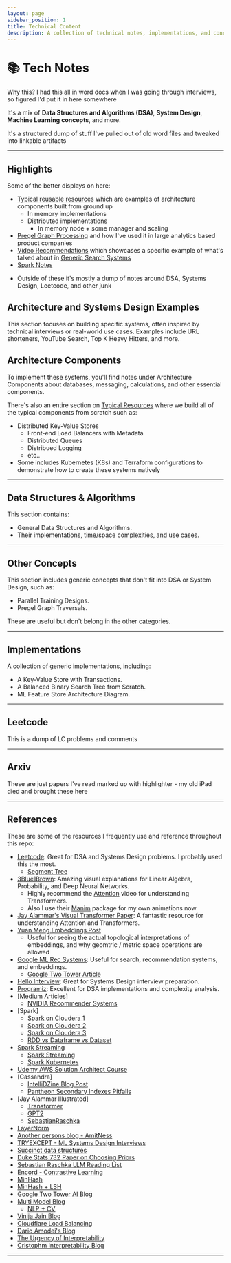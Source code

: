 ```yaml
---
layout: page
sidebar_position: 1
title: Technical Content
description: A collection of technical notes, implementations, and concepts
---
```


# 📚 Tech Notes

Why this? I had this all in word docs when I was going through interviews, so figured I'd put it in here somewhere

It's a mix of **Data Structures and Algorithms (DSA)**, **System Design**, **Machine Learning concepts**, and more. 

It's a structured dump of stuff I've pulled out of old word files and tweaked into linkable artifacts

---

## Highlights
Some of the better displays on here:
- [Typical reusable resources](/docs/architecture_components/typical_reusable_resources/index.md) which are examples of architecture components built from ground up
  - In memory implementations
  - Distributed implementations
      - In memory node + some manager and scaling
- [Pregel Graph Processing](/docs/other_concepts/graph_processing/PREGEL.md) and how I've used it in large analytics based product companies
- [Video Recommendations](/docs/design_systems/video_recommendations/index.md) which showcases a specific example of what's talked about in [Generic Search Systems](/docs/design_systems/search_system/index.md)
- [Spark Notes](/docs/other_concepts/SPARK.md)
<!-- - [Delta Sharing Data Feeds](TODO) -->
<!-- - [High Throughput Ads Experimentation System] -->
- Outside of these it's mostly a dump of notes around DSA, Systems Design, Leetcode, and other junk

## Architecture and Systems Design Examples

This section focuses on building specific systems, often inspired by technical interviews or real-world use cases. Examples include URL shorteners, YouTube Search, Top K Heavy Hitters, and more.



## Architecture Components
To implement these systems, you'll find notes under Architecture Components about databases, messaging, calculations, and other essential components.

There's also an entire section on [Typical Resources](/docs/architecture_components/typical_reusable_resources/index.md) where we build all of the typical components from scratch such as:
- Distributed Key-Value Stores
  - Front-end Load Balancers with Metadata
  - Distributed Queues
  - Distribued Logging
  - etc..
- Some includes Kubernetes (K8s) and Terraform configurations to demonstrate how to create these systems natively

---

## Data Structures & Algorithms

This section contains:
- General Data Structures and Algorithms.
- Their implementations, time/space complexities, and use cases.

---

## Other Concepts

This section includes generic concepts that don't fit into DSA or System Design, such as:
- Parallel Training Designs.
- Pregel Graph Traversals.

These are useful but don't belong in the other categories.

---

## Implementations

A collection of generic implementations, including:
- A Key-Value Store with Transactions.
- A Balanced Binary Search Tree from Scratch.
- ML Feature Store Architecture Diagram.

---

## Leetcode

This is a dump of LC problems and comments

---

## Arxiv
These are just papers I've read marked up with highlighter - my old iPad died and brought these here

---

## References

These are some of the resources I frequently use and reference throughout this repo:

- [Leetcode](https://leetcode.com): Great for DSA and Systems Design problems. I probably used this the most.
  - [Segment Tree](https://leetcode.com/articles/a-recursive-approach-to-segment-trees-range-sum-queries-lazy-propagation/)
- [3Blue1Brown](https://www.3blue1brown.com/): Amazing visual explanations for Linear Algebra, Probability, and Deep Neural Networks.
  - Highly recommend the [Attention](https://www.youtube.com/watch?v=eMlx5fFNoYc&vl=en) video for understanding Transformers.
  - Also I use their [Manim](https://docs.manim.community/en/stable/tutorials/quickstart.html) package for my own animations now
- [Jay Alammar's Visual Transformer Paper](https://jalammar.github.io/illustrated-transformer/): A fantastic resource for understanding Attention and Transformers.
- [Yuan Meng Embeddings Post](https://www.yuan-meng.com/posts/ebr/)
  - Useful for seeing the actual topological interpretations of embeddings, and why geomtric / metric space operations are allowed
- [Google ML Rec Systems](https://developers.google.com/machine-learning/recommendation): Useful for search, recommendation systems, and embeddings.
  - [Google Two Tower Article](https://cloud.google.com/blog/products/ai-machine-learning/scaling-deep-retrieval-tensorflow-two-towers-architecture)
- [Hello Interview](https://www.hellointerview.com): Great for Systems Design interview preparation.
- [Programiz](https://www.programiz.com): Excellent for DSA implementations and complexity analysis.
- [Medium Articles]
  - [NVIDIA Recommender Systems](https://medium.com/nvidia-merlin/recommender-systems-not-just-recommender-models-485c161c755e)
- [Spark]
  - [Spark on Cloudera 1](https://blog.cloudera.com/how-to-tune-your-apache-spark-jobs-part-1/)
  - [Spark on Cloudera 2](https://blog.cloudera.com/how-to-tune-your-apache-spark-jobs-part-2/)
  - [Spark on Cloudera 3](https://queirozf.com/entries/apache-spark-architecture-overview-clusters-jobs-stages-tasks)
  - [RDD vs Dataframe vs Dataset](https://www.databricks.com/blog/2016/07/14/a-tale-of-three-apache-spark-apis-rdds-dataframes-and-datasets.html)
- [Spark Streaming](https://spark.apache.org/docs/latest/streaming-programming-guide.html)
  - [Spark Streaming](https://www.databricks.com/blog/2015/07/30/diving-into-apache-spark-streamings-execution-model.html)
  - [Spark Kubernetes](https://www.linkedin.com/pulse/spark-kubernetes-practitioners-guide-mich-talebzadeh-ph-d-)
- [Udemy AWS Solution Architect Course](https://www.udemy.com/course/aws-solutions-architect-professional/)
- [Cassandra]
  - [IntelliDZine Blog Post](http://intellidzine.blogspot.com/2013/11/cassandra-data-modelling-tables.html)
  - [Pantheon Secondary Indexes Pitfalls](https://pantheon.io/blog/cassandra-scale-problem-secondary-indexes)
- [Jay Alammar Illustrated]
  - [Transformer](https://jalammar.github.io/illustrated-transformer/)
  - [GPT2](https://jalammar.github.io/illustrated-gpt2/#part-2-illustrated-self-attention)
  - [SebastianRaschka](https://sebastianraschka.com/blog/2023/llm-reading-list.html)
- [LayerNorm](https://h2o.ai/wiki/layer-normalization/)
- [Another persons blog - AmitNess](https://amitness.com)
- [TRYEXCEPT - ML Systems Design Interviews](https://www.youtube.com/@TryExcept-10110)
- [Succinct data structures](https://blog.startifact.com/posts/succinct/)
- [Duke Stats 732 Paper on Choosing Priors](https://www2.stat.duke.edu/courses/Spring13/sta732.01/priors.pdf)
- [Sebastian Raschka LLM Reading List](https://sebastianraschka.com/blog/2023/llm-reading-list.html)
- [Encord - Contrastive Learning](https://encord.com/blog/guide-to-contrastive-learning/)
- [MinHash](https://spotintelligence.com/2023/01/02/minhash/)
- [MinHash + LSH](https://www.pinecone.io/learn/series/faiss/locality-sensitive-hashing/)
- [Google Two Tower AI Blog](https://cloud.google.com/blog/products/ai-machine-learning/scaling-deep-retrieval-tensorflow-two-towers-architecture)
- [Multi Model Blog](https://slds-lmu.github.io/seminar_multimodal_dl/c02-00-multimodal.html)
  - [NLP + CV](https://slds-lmu.github.io/seminar_multimodal_dl/c01-00-intro-modalities.html#c01-01-sota-nlp)
- [Vinija Jain Blog](https://vinija.ai/)
- [Cloudflare Load Balancing](https://developers.cloudflare.com/reference-architecture/architectures/load-balancing/)
- [Dario Amodei's Blog](https://www.darioamodei.com)
- [The Urgency of Interpretability](https://www.darioamodei.com/post/the-urgency-of-interpretability)
- [Cristophm Interpretability Blog](https://christophm.github.io/interpretable-ml-book/overview.html)
---
